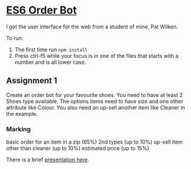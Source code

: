 # <a href="https://github.com/rhildred/ES6OrderBot" target="_blank">ES6 Order Bot</a>

I got the user interface for the web from a student of mine, Pat Wilken.

To run:

1. The first time run `npm install`
2. Press ctrl-f5 while your focus is in one of the files that starts with a number and is all lower case.

## Assignment 1

Create an order bot for your favourite shoes. You need to have at least 2  Shoes type  available. The options items need to have size and one other attribute like Colour. You also need an up-sell another item like Cleaner in the example.

### Marking

basic order for an item in a zip (65%)
2nd types (up to 10%)
up-sell item other than cleaner (up to 10%)
estimated price (up to 15%)

There is a brief [presentation here](EventsAndObjects.pdf).